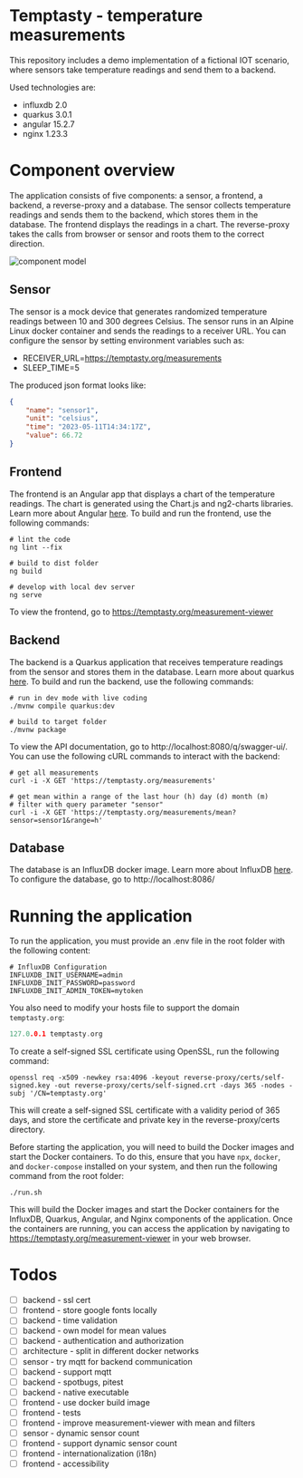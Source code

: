 # Temptasty - temperature measurements

This repository includes a demo implementation of a fictional IOT scenario,
where sensors take temperature readings and send them to a backend.

Used technologies are:

- influxdb 2.0
- quarkus 3.0.1
- angular 15.2.7
- nginx 1.23.3

# Component overview
The application consists of five components: a sensor, a frontend, a backend, a reverse-proxy and a database. The sensor collects temperature readings and sends them to the backend, which stores them in the database. The frontend displays the readings in a chart. The reverse-proxy takes the calls from browser or sensor and roots them to the correct direction.

![component model](http://www.plantuml.com/plantuml/proxy?cache=no&src=https://raw.github.com/d0ms0n/Temptasty/master/components.iuml)

## Sensor

The sensor is a mock device that generates randomized temperature readings between 10 and 300 degrees Celsius. The sensor runs in an Alpine Linux docker container and sends the readings to a receiver URL. 
You can configure the sensor by setting environment variables such as:

- RECEIVER_URL=https://temptasty.org/measurements
- SLEEP_TIME=5

The produced json format looks like:

```json
{
    "name": "sensor1",
    "unit": "celsius",
    "time": "2023-05-11T14:34:17Z",
    "value": 66.72
}
```

## Frontend
The frontend is an Angular app that displays a chart of the temperature readings. The chart is generated using the Chart.js and ng2-charts libraries. Learn more about Angular [here](https://angular.io/). To build and run the frontend, use the following commands:

```shell script
# lint the code 
ng lint --fix

# build to dist folder
ng build

# develop with local dev server
ng serve
```


To view the frontend, go to https://temptasty.org/measurement-viewer

## Backend
The backend is a Quarkus application that receives temperature readings from the sensor and stores them in the database. Learn more about quarkus [here](https://quarkus.io/). To build and run the backend, use the following commands:

```shell script
# run in dev mode with live coding
./mvnw compile quarkus:dev

# build to target folder
./mvnw package
```

To view the API documentation, go to http://localhost:8080/q/swagger-ui/. You can use the following cURL commands to interact with the backend:

```shell script
# get all measurements
curl -i -X GET 'https://temptasty.org/measurements'

# get mean within a range of the last hour (h) day (d) month (m)
# filter with query parameter "sensor"
curl -i -X GET 'https://temptasty.org/measurements/mean?sensor=sensor1&range=h'
```

## Database
The database is an InfluxDB docker image. 
Learn more about InfluxDB [here](https://docs.influxdata.com/influxdb/v2.7/). To configure the database, go to http://localhost:8086/

# Running the application

To run the application, you must provide an .env file in the root folder with the following content:

```shell script
# InfluxDB Configuration
INFLUXDB_INIT_USERNAME=admin
INFLUXDB_INIT_PASSWORD=password
INFLUXDB_INIT_ADMIN_TOKEN=mytoken
```

You also need to modify your hosts file to support the domain `temptasty.org`:

```h
127.0.0.1 temptasty.org
```

To create a self-signed SSL certificate using OpenSSL, run the following command:
```shell script
openssl req -x509 -newkey rsa:4096 -keyout reverse-proxy/certs/self-signed.key -out reverse-proxy/certs/self-signed.crt -days 365 -nodes -subj '/CN=temptasty.org'

``` 

This will create a self-signed SSL certificate with a validity period of 365 days, and store the certificate and private key in the reverse-proxy/certs directory.

Before starting the application, you will need to build the Docker images and start the Docker containers. To do this, ensure that you have `npx`, `docker`, and `docker-compose` installed on your system, and then run the following command from the root folder:

```shell script
./run.sh
```
This will build the Docker images and start the Docker containers for the InfluxDB, Quarkus, Angular, and Nginx components of the application. Once the containers are running, you can access the application by navigating to https://temptasty.org/measurement-viewer in your web browser.


# Todos

- [ ] backend - ssl cert
- [ ] frontend - store google fonts locally
- [ ] backend - time validation
- [ ] backend - own model for mean values
- [ ] backend - authentication and authorization
- [ ] architecture - split in different docker networks
- [ ] sensor - try mqtt for backend communication
- [ ] backend - support mqtt
- [ ] backend - spotbugs, pitest
- [ ] backend - native executable
- [ ] frontend - use docker build image
- [ ] frontend - tests
- [ ] frontend - improve measurement-viewer with mean and filters
- [ ] sensor - dynamic sensor count
- [ ] frontend - support dynamic sensor count
- [ ] frontend - internationalization (i18n)
- [ ] frontend - accessibility
